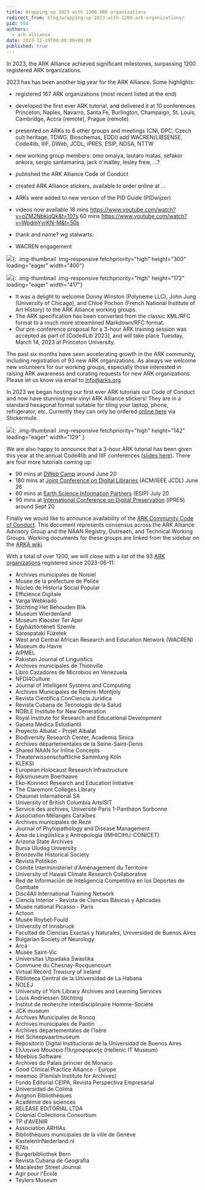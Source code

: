 ```yaml
---
title: Wrapping up 2023 with 1200 ARK organizations
redirect_from: blog/wrapping-up-2023-with-1200-ark-organizations/
pid: 550
authors:
  - ark-alliance
date: 2023-12-19T00:00:00+00:00
published: true
---
```


In 2023, the ARK Alliance achieved significant milestones, surpassing 1200
registered ARK organizations.

<!--more-->

2023 has has been another big year for the ARK Alliance. Some highlights:

- registered 167 ARK organizations (most recent listed at the end)
- developed the first ever ARK tutorial, and delivered it at 10 conferences
    Princeton, Naples, Navarro, Santa Fe, Burlington,
    Champaign, St. Louis, Cambridge, Accra (remote), Prague (remote)
- presented on ARKs to 6 other groups and meetings (CNI, DPC, Czech cult heritage, TDWG, Bioschemas, EDDI)  add WACREN/LIBSENSE, Code4lib, IIIF, DWeb, JCDL, iPRES, ESIP, NDSA, NTTW
- new working group members: omo omaiya, lautaro matas, sefakor ankora, sergio santamarina, jack o'malley, lesley frew, ...?
- published the ARK Alliance Code of Conduct
- created ARK Alliance stickers, available to order online at ...
- ARKs were added to new version of the PID Guide (PIDwijzer)
- videos now available
   18 mins https://www.youtube.com/watch?v=oZM2NbkjqQk&t=107s
   60 mins https://www.youtube.com/watch?v=WpdmYvrKN-M&t=50s

- thank and name? wg stalwarts:
- WACREN engagement

![][1]{: .img-thumbnail .img-responsive fetchpriority="high" height="300" loading="eager" width="400"}
<!-- ![][1]{: .img-thumbnail .img-responsive fetchpriority="high" height="480" loading="eager" width="640"} -->

![][2]{: .img-thumbnail .img-responsive fetchpriority="high" height="172" loading="eager" width="417"}

-   It was a delight to welcome Donny Winston (Polyneme LLC), John Jung
    (University of Chicago), and Chloé Pochon (French National Institute of
    Art History) to the ARK Alliance working groups.
-   The ARK specification has been converted from the classic XML/RFC format
    to a much more streamlined Markdown/RFC format.
-   Our pre-conference proposal for a 3-hour ARK training session was accepted
    as part of [Code4Lib 2023], and will take place Tuesday, March 14, 2023 at
    Princeton University.

The past six months have seen accelerating growth in the ARK community,
including registration of 93 new ARK organizations. As always we welcome new
volunteers for our working groups, especially those interested in raising ARK
awareness and curating requests for new ARK organizations. Please let us know
via email to info@arks.org.

In 2023 we began hosting our first ever ARK tutorials our Code of Conduct and now have stunning new vinyl ARK Alliance stickers! They are in a standard
hexagonal format suitable for tiling your laptop, phone, refrigerator, etc.
Currently they can only be ordered [online here] via Stickermule.

![][3]{: .img-thumbnail .img-responsive fetchpriority="high" height="142" loading="eager" width="129" }

We are also happy to announce that a 3-hour ARK tutorial has been given this
year at the annual Code4lib and IIIF conferences ([slides here]). There are
four more tutorials coming up:

-   90 mins at [DWeb Camp] around June 20
-   180 mins at [Joint Conference on Digital Libraries] (ACM/IEEE JCDL) June
    26
-   60 mins at [Earth Science Information Partners] (ESIP) July 20
-   90 mins at [International Conference on Digital Preservation] (iPRES)
    around Sept 20

Finally we would like to announce availability of the [ARK Community Code of
Conduct]. This document represents consensus across the ARK Alliance Advisory
Group and the NAAN Registry, Outreach, and Technical Working Groups. Working
documents for these groups are linked from the sidebar on the [ARKA wiki].

With a total of over 1200, we will close with a list of the 93
[ARK organizations] registered since 2023-06-11:

- Archives municipales de Noisiel
- Musée de la préfecture de Police
- Núcleo de Historia Social Popular
- Efficience Digitale
- Varga Webkiadó
- Stichting Het Behouden Blik
- Museum Wierdenland
- Museum Klooster Ter Apel
- Egyháztörténeti Szemle
- Sárospataki Füzetek
- West and Central African Research and Education Network (WACREN)
- Museum du Havre
- AIPMEL
- Pakistan Journal of Linguistics
- Archives municipales de Thionville
- Libro Cazadores de Microbios en Venezuela
- NFDI4Culture
- Journal of Intelligent Systems and Computing
- Archives Municipales de Rémire-Montjoly
- Revista Científica ConCiencia Jurídica
- Revista Cubana de Tecnología de la Salud
- NOBLE Institute for New Generation
- Royal Institute for Research and Educational Development
- Gaceta Médica Estudiantil
- Proyecto Albalat - Projet Albalat
- Biodiversity Research Center, Academia Sinica
- Archives départementales de la Seine-Saint-Denis
- Shared NAAN for Inline Concepts
- Theaterwissenschaftliche Sammlung Köln
- KLEKSI
- European Holocaust Research Infrastructure
- Rijksmuseum Boerhaave
- Eko-Konnect Research and Education Initiative
- The Claremont Colleges Library
- Chaumet International SA
- University of British Columbia ArtsISIT
- Service des archives, Université Paris 1-Panthéon Sorbonne
- Association Mélanges Caraïbes
- Archives municipales de Rezé
- Journal of Phytopathology and Disease Management
- Área de Lingüística y Antropología (IMHICIHU-CONICET)
- Arizona State Archives
- Bursa Uludag University
- Bronzeville Historical Society
- Revista Politikón
- Comité Interministeriel d'Aménagement du Territoire
- University of Hawaii Climate Research Collaborative
- Red de Información de Inteligencia Competitiva en los Deportes de Combate
- Disc4All International Training Network
- Ciencia Interior - Revista de Ciencias Básicas y Aplicadas
- Musée national Picasso - Paris
- Actoon
- Musée Roybet-Fould
- University of Innsbruck
- Facultad de Ciencias Exactas y Naturales, Universidad de Buenos Aires
- Bulgarian Society of Neurology
- Arca
- Musée Saint-Vic
- Universitas Utpadaka Swastika
- Commune du Chesnay-Rocquencourt
- Virtual Record Treasury of Ireland
- Biblioteca Central de la Universidad de La Habana
- NOLEJ
- University of York Library Archives and Learning Services
- Louis Andriessen Stichting
- Institut de recherche interdisciplinaire Homme-Société
- JCK museum
- Archives Municipales de Roncq
- Archives municipales de Pantin
- Archives départementales de l'Isère
- Het Scheepvaartmuseum
- Repositorio Digital Institucional de la Universidad de Buenos Aires
- Ελληνικό Μουσείο Πληροφορικής (Hellenic IT Museum)
- Moebius Software
- Archives du Palais princier de Monaco
- Good Clinical Practice Alliance - Europe
- meemoo (Flemish Institute for Archives)
- Fondo Editorial CEIPA, Revista Perspectiva Empresarial
- Universidad de Colima
- Avignon Bibliothèques
- Académie des sciences
- RELEASE EDITORIAL LTDA
- Colonial Collections Consortium
- TP d'AVENIR
- Association ARHIAs
- Bibliothèques municipales de la ville de Genève
- KastelenInNederland.nl
- R74n
- Burgerbibliothek Bern
- Revista Cubana de Geografia
- Macalester Street Journal
- Agir pour l'École
- Teylers Museum

[online here]: https://www.stickermule.com/item/2421090c47beca439dbded424879d2e6
[1]: ../../assets/images/posts/2023-12-19-wrapping-up-2023-with-1200-ark-organizations/naan_growth_2023.png
[2]: ../../assets/images/posts/2023-12-19-wrapping-up-2023-with-1200-ark-organizations/map_dec_2023.png
[3]: ../../assets/images/posts/2023-06-14-community-update-2023-06-13-stickers-tutorials-code-of-conduct/arka-vinyl-sticker.png
[slides here]: ../../assets/documents/2023/06/ARK-Training-Tutorial-IIIF-2023-slides.pdf
[DWeb Camp]: https://dwebcamp.org/
[Joint Conference on Digital Libraries]: https://2023.jcdl.org/
[Earth Science Information Partners]: https://2023julyesipmeeting.sched.com/
[International Conference on Digital Preservation]: https://ipres2023.us/
[ARK Community Code of Conduct]: ../_pages/about-ark-community-code-of-conduct.md
[ARKA wiki]: https://wiki.lyrasis.org/display/ARKs/ARKs+in+the+Open+Project
[ARK organizations]: https://n2t.net/e/pub/naan_table.html
